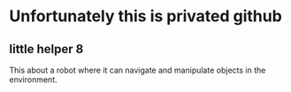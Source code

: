 # Unfortunately this is privated github


## little helper 8

This about a robot where it can navigate and manipulate objects in the environment.